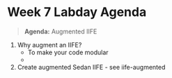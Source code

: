 # Week 7 Labday Agenda

> **Agenda:**  Augmented IIFE

1. Why augment an IIFE?
	* To make your code modular
	*
2.  Create augmented Sedan IIFE - see iife-augmented


